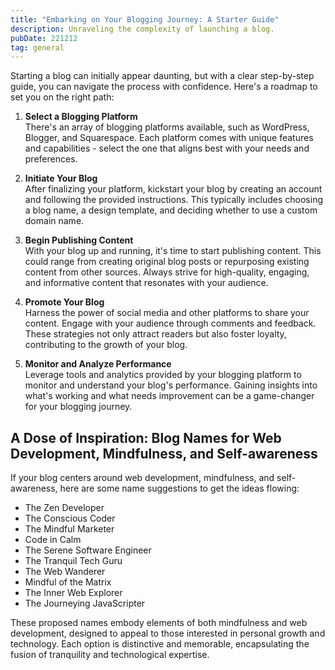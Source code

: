 ```yaml
---
title: "Embarking on Your Blogging Journey: A Starter Guide"
description: Unraveling the complexity of launching a blog.
pubDate: 221212
tag: general
---
```


Starting a blog can initially appear daunting, but with a clear step-by-step guide, you can navigate the process with confidence. Here's a roadmap to set you on the right path:

1. **Select a Blogging Platform**
    <br>
    There's an array of blogging platforms available, such as WordPress, Blogger, and Squarespace. Each platform comes with unique features and capabilities - select the one that aligns best with your needs and preferences.

2. **Initiate Your Blog**
    <br>
    After finalizing your platform, kickstart your blog by creating an account and following the provided instructions. This typically includes choosing a blog name, a design template, and deciding whether to use a custom domain name.

3. **Begin Publishing Content**
    <br>
    With your blog up and running, it's time to start publishing content. This could range from creating original blog posts or repurposing existing content from other sources. Always strive for high-quality, engaging, and informative content that resonates with your audience.

4. **Promote Your Blog**
    <br>
    Harness the power of social media and other platforms to share your content. Engage with your audience through comments and feedback. These strategies not only attract readers but also foster loyalty, contributing to the growth of your blog.

5. **Monitor and Analyze Performance**
    <br>
    Leverage tools and analytics provided by your blogging platform to monitor and understand your blog's performance. Gaining insights into what's working and what needs improvement can be a game-changer for your blogging journey.

## A Dose of Inspiration: Blog Names for Web Development, Mindfulness, and Self-awareness

If your blog centers around web development, mindfulness, and self-awareness, here are some name suggestions to get the ideas flowing:

- The Zen Developer
- The Conscious Coder
- The Mindful Marketer
- Code in Calm
- The Serene Software Engineer
- The Tranquil Tech Guru
- The Web Wanderer
- Mindful of the Matrix
- The Inner Web Explorer
- The Journeying JavaScripter

These proposed names embody elements of both mindfulness and web development, designed to appeal to those interested in personal growth and technology. Each option is distinctive and memorable, encapsulating the fusion of tranquility and technological expertise.